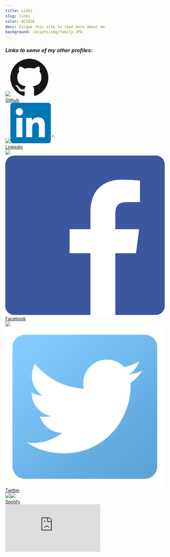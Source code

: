 ```yaml
---
title: Links
slug: links
color: 8CC63E
desc: Escape this site to read more about me
background: /assets/img/family.JPG
---
```


### *Links to some of my other profiles:*
<div class="profiles">
<div class="profile-link"><a href="https://github.com/dyang108"><img class="propic" src="https://avatars0.githubusercontent.com/u/14955423?v=3&s=460"><img class="site-icon" src="/assets/img/github.png"><div class="link-text">Github</div></a></div>
<div class="profile-link">
<a href="https://www.linkedin.com/in/derick-yang-a25502a8"><img class="propic" src="https://media.licdn.com/mpr/mpr/shrinknp_400_400/AAEAAQAAAAAAAAGbAAAAJDBjNDFlYjExLWI3NmMtNGIyMC04MzE0LTEzOTE2MGRkMTNjMw.jpg"><img class="site-icon" src="/assets/img/linkedin.png"><div class="link-text">Linkedin</div></a>
</div>
<div class="profile-link">
<a href="https://www.facebook.com/dyang108"><img class="propic" src="https://scontent.xx.fbcdn.net/hphotos-xpt1/v/t1.0-9/1661621_10205679982020401_7659134762242100686_n.jpg?oh=f4337ea5b05b7810715a09dc125ea2bc&oe=5743C7B6"><img class="site-icon" src="/assets/img/facebook.png"><div class="link-text">Facebook</div></a>
</div>
<div class="profile-link">
<a href="https://twitter.com/derickwyang"><img class="propic" src="https://pbs.twimg.com/profile_images/458783723274522625/UorGf3HC_400x400.jpeg"><img class="site-icon" src="/assets/img/twitter.png"><div class="link-text">Twitter</div></a>
</div>
<div class="profile-link">
<a href="https://open.spotify.com/user/1266550198"><img class="propic" src="https://scontent.xx.fbcdn.net/hphotos-xpt1/v/t1.0-9/1661621_10205679982020401_7659134762242100686_n.jpg?oh=f4337ea5b05b7810715a09dc125ea2bc&oe=5743C7B6"><img class="site-icon" src="/assets/img/spotify.png"><div class="link-text">Spotify</div></a>
<iframe src="https://embed.spotify.com/?uri=spotify%3Auser%3A1266550198%3Aplaylist%3A3kGVQV5UelXQL3sq4Kf2ez&view=coverart" class="spotify-play" frameborder="0" allowtransparency="true"></iframe>
</div>
</div>
